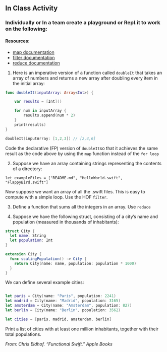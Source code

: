 
## In Class Activity

### Individually or In a team create a playground or Repl.it to work on the following:

#### Resources:
- [map documentation](https://developer.apple.com/documentation/swift/array/3017522-map)
- [filter documentation](https://developer.apple.com/documentation/swift/sequence/3018365-filter)
- [reduce documentation](https://developer.apple.com/documentation/swift/array/2298686-reduce)

1. Here is an imperative version of a function called `doubleIt` that takes an array of numbers and returns a new array after doubling every item in the initial array:

```swift
func doubleIt(inputArray: Array<Int>) {

    var results = [Int]()

    for num in inputArray {
        results.append(num * 2)
    }
    print(results)
}

doubleIt(inputArray: [1,2,3]) // [2,4,6]
```

Code the declarative (FP) version of `doubleIt`so that it achieves the same result as the code above by using the `map` function instead of the `for loop`

<!--
```swift
func doubleIt(inputArray: Array<Int>) {

    // TODO: Use map here...
    let results = ??
    print(results)
}

doubleIt(inputArray: [1,2,3]) // [2,4,6]
```
-->

2. Suppose we have an array containing strings representing the contents of a directory:

`let exampleFiles = ["README.md", "HelloWorld.swift", "FlappyBird.swift"]`

Now suppose we want an array of all the .swift files. This is easy to compute with a simple loop. Use the HOF `filter`.

3. Define a function that sums all the integers in an array. Use `reduce`

4. Suppose we have the following struct, consisting of a city’s name and population (measured in thousands of inhabitants):

```swift
struct City {
  let name: String
  let population: Int
}

extension City {
  func scalingPopulation() -> City {
    return City(name: name, population: population * 1000)
  }
}
```
We can define several example cities:

```swift

let paris = City(name: "Paris", population: 2241)
let madrid = City(name: "Madrid", population: 3165)
let amsterdam = City(name: "Amsterdam", population: 827)
let berlin = City(name: "Berlin", population: 3562)

let cities = [paris, madrid, amsterdam, berlin]
```

Print a list of cities with at least one million inhabitants, together with their total populations.


*From: Chris Eidhof. “Functional Swift.” Apple Books*

